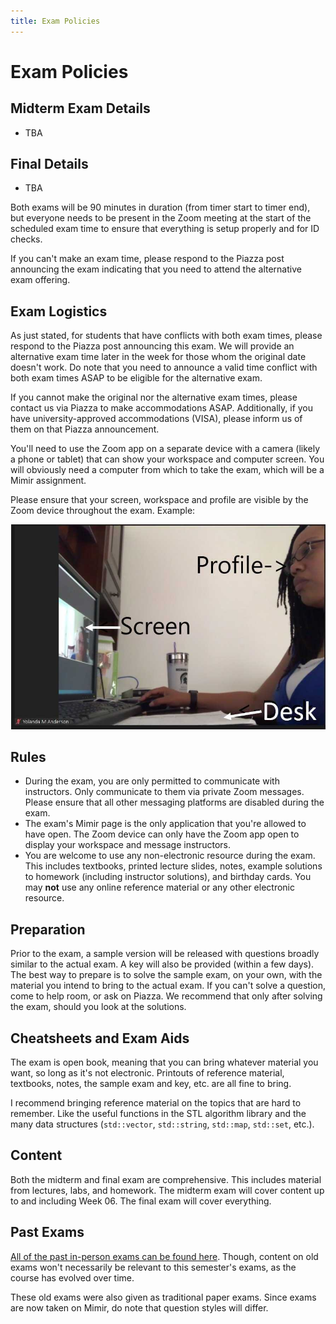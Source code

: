 ```yaml
---
title: Exam Policies
---
```


# Exam Policies

<!---
## Final Review Session

In the Exam Zoom Meeting on 2021-04-23 at 4pm, Dr. Nahum will host a final review session to go over the sample final exam and answer any questions about the exam or other aspects of the class. It will be recorded and is entirely optional to attend. The solutions to the sample final will only be given to the students that "submit" their solution prior to the review session, so please ensure that you do so if you care to get answers.
-->

## Midterm Exam Details
- TBA

## Final Details
- TBA

Both exams will be 90 minutes in duration (from timer start to timer end), but everyone needs to be present in the Zoom meeting at the start of the scheduled exam time to ensure that everything is setup properly and for ID checks.

If you can't make an exam time, please respond to the Piazza post announcing the exam indicating that you need to attend the alternative exam offering.

## Exam Logistics

As just stated, for students that have conflicts with both exam times, please respond to the Piazza post announcing this exam. We will provide an alternative exam time later in the week for those whom the original date doesn't work. Do note that you need to announce a valid time conflict with both exam times ASAP to be eligible for the alternative exam.

If you cannot make the original nor the alternative exam times, please contact us via Piazza to make accommodations ASAP. Additionally, if you have university-approved accommodations (VISA), please inform us of them on that Piazza announcement.

You'll need to use the Zoom app on a separate device with a camera (likely a phone or tablet) that can show your workspace and computer screen. You will obviously need a computer from which to take the exam, which will be a Mimir assignment.

Please ensure that your screen, workspace and profile are visible by the Zoom device throughout the exam. Example:

<div align="center">
    <img src="assets/images/exam_view.jpg">
</div>

## Rules

- During the exam, you are only permitted to communicate with instructors. Only communicate to them via private Zoom messages. Please ensure that all other messaging platforms are disabled during the exam.
- The exam's Mimir page is the only application that you're allowed to have open. The Zoom device can only have the Zoom app open to display your workspace and message instructors.
- You are welcome to use any non-electronic resource during the exam. This includes textbooks, printed lecture slides, notes, example solutions to homework (including instructor solutions), and birthday cards. You may **not** use any online reference material or any other electronic resource.

## Preparation

Prior to the exam, a sample version will be released with questions broadly similar to the actual exam. A key will also be provided (within a few days). The best way to prepare is to solve the sample exam, on your own, with the material you intend to bring to the actual exam. If you can't solve a question, come to help room, or ask on Piazza. We recommend that only after solving the exam, should you look at the solutions.

## Cheatsheets and Exam Aids

The exam is open book, meaning that you can bring whatever material you want, so long as it's not electronic. Printouts of reference material, textbooks, notes, the sample exam and key, etc. are all fine to bring.

I recommend bringing reference material on the topics that are hard to remember. Like the useful functions in the STL algorithm library and the many data structures (`std::vector`, `std::string`, `std::map`, `std::set`, etc.).

## Content

Both the midterm and final exam are comprehensive. This includes material from lectures, labs, and homework. The midterm exam will cover content up to and including Week 06. The final exam will cover everything.

## Past Exams

[All of the past in-person exams can be found here](https://cse.msu.edu/~cse232/Exam_Content/). Though, content on old exams won't necessarily be relevant to this semester's exams, as the course has evolved over time.

These old exams were also given as traditional paper exams. Since exams are now taken on Mimir, do note that question styles will differ.
